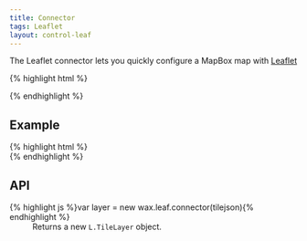 ```yaml
---
title: Connector
tags: Leaflet
layout: control-leaf
---
```


The Leaflet connector lets you quickly configure a MapBox map with
[Leaflet](http://leaflet.cloudmade.com)

{% highlight html %}
<html>
<head>
  <script src='wax/ext/leaflet.js' type='text/javascript'></script>
  <script src='wax/dist/wax.leaf.js' type='text/javascript'></script>
  <link href='wax/ext/leaflet.css' rel='stylesheet' type='text/css' />
{% endhighlight %}

## Example

<div class='live'>
{% highlight html %}
<div id='map-div'></div>
<script>
wax.tilejson('http://api.tiles.mapbox.com/v2/mapbox.geography-class.jsonp',
    function(tilejson) {
        var map = new L.Map('map-div')
          .addLayer(new wax.leaf.connector(tilejson))
          .setView(new L.LatLng(51.505, -0.09), 1);
});
</script>
{% endhighlight %}
</div>

## API

<dl>
  <dt>{% highlight js %}var layer = new wax.leaf.connector(tilejson){% endhighlight %}</dt>
  <dd>
    Returns a new <code>L.TileLayer</code> object.
  </dd>
</dl>

